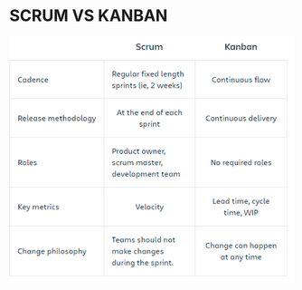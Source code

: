 # SCRUM VS KANBAN
![ScrumVsKanban](https://github.com/SunnyOswal/prep/blob/master/images/ScrumVsKanban.PNG)
